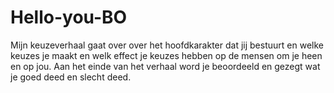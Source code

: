 # Hello-you-BO

Mijn keuzeverhaal gaat over over het hoofdkarakter dat jij bestuurt en welke keuzes je maakt en welk effect je keuzes hebben op de mensen om je heen en op jou.
Aan het einde van het verhaal word je beoordeeld en gezegt wat je goed deed en slecht deed.

